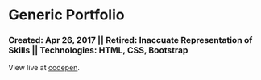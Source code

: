 # Generic Portfolio
### Created: Apr 26, 2017 || Retired: Inaccuate Representation of Skills || Technologies: HTML, CSS, Bootstrap

View live at [codepen](https://codepen.io/justkeepprogramming/pen/YVNpbP).
